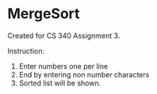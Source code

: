 # MergeSort
Created for CS 340 Assignment 3. 

Instruction:
1. Enter numbers one per line
2. End by entering non number characters
3. Sorted list will be shown. 
